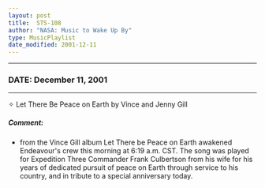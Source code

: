 ```yaml
---
layout: post
title:  STS-108
author: "NASA: Music to Wake Up By"
type: MusicPlaylist
date_modified: 2001-12-11
---
```


----
### DATE: December 11, 2001
----
✧ Let There Be Peace on Earth by Vince and Jenny Gill

##### Comment:
* from the Vince Gill album Let There be Peace on Earth awakened Endeavour's crew this morning at 6:19 a.m. CST. The song was played for Expedition Three Commander Frank Culbertson from his wife for his years of dedicated pursuit of peace on Earth through service to his country, and in tribute to a special anniversary today.
